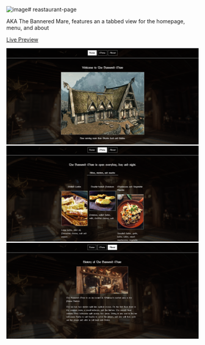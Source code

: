 ![image](https://github.com/Faahm/restaurant-page/assets/62914861/2f079df5-e69b-4881-8a27-64f2540daa9c)# reastaurant-page

AKA The Bannered Mare, features an a tabbed view for the homepage, menu, and about

[Live Preview](https://faahm.github.io/restaurant-page/)

![alt text](https://github.com/Faahm/restaurant-page/blob/main/sample1.png "Home Preview")
![alt text](https://github.com/Faahm/restaurant-page/blob/main/sample2.png "Menu Preview")
![alt text](https://github.com/Faahm/restaurant-page/blob/main/sample3.png "About Preview")
